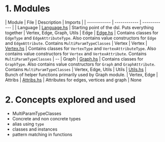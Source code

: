# 1. Modules

| Module  | File   | Description   | Imports |
| ------------ | ------------ | ------------ |
|  Language | [Language.hs](Language.hs "Language.hs")  |  Starting point of the dsl. Puts everything together | Vertex, Edge, Graph, Utils
| Edge  |  [Edge.hs](Edge.hs "Edge.hs") | Contains classes for `EdgeType` and `EdgeAttributeType`. Also contains value constructors for `Edge` and `EdgeAttribute`. Contains `MultiParamTypeClasses`  | Vertex
| Vertex  |  [Vertex.hs](Vertex.hs "Vertex.hs") | Contains classes for `VertexType` and `VertexAttributeType`. Also contains value constructors for `Vertex` and `VertexAttribute`. Contains `MultiParamTypeClasses`  |  --
| Graph  |  [Graph.hs](Graph.hs "Graph.hs") | Contains classes for `GraphType`. Also contains value constructors for `Graph` and `GraphAttribute`. Contains `MultiParamTypeClasses`  |  Vertex, Edge, Utils
|  Utils | [Utils.hs](Utils.hs "Utils.hs")  | Bunch of helper functions primarily used by Graph module.  | Vertex, Edge
|  Attribs | [Attribs.hs](Attribs.hs "Attribs.hs")  | Attributes for edges, vertices and graph  | None

# 2. Concepts explored and used
- MultiParamTypeClasses
- Concrete and non concrete types
- alias using `type`
- classes and instances
- pattern matching in functions
